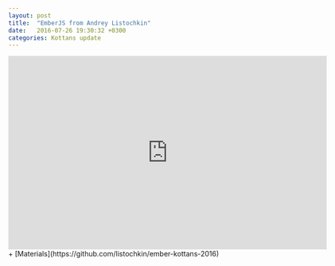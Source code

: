 ```yaml
---
layout: post
title:  "EmberJS from Andrey Listochkin"
date:   2016-07-26 19:30:32 +0300
categories: Kottans update
---
```


<iframe width="640" height="390" src="https://www.youtube.com/embed/e7O43zDL0ag" frameborder="0" allowfullscreen></iframe>
+ [Materials](https://github.com/listochkin/ember-kottans-2016)

